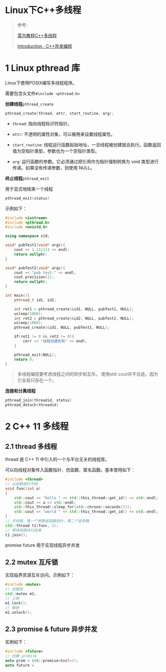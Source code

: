 # Linux下C++多线程

> 参考:
> 
> [菜鸟教程C++多线程](https://www.runoob.com/cplusplus/cpp-multithreading.html)
> 
> [Introduction · C++并发编程](http://shouce.jb51.net/cpp_concurrency_in_action/)

# 1 Linux pthread 库

Linux下使用POSIX编写多线程程序。

需要包含头文件`#include <pthread.h>`

**创建线程**`pthread_create`

```cpp
pthread_create(thread, attr, start_routine, arg);
```

* `thread`: 指向线程标识符指针。

* `attr`: 不透明的属性对象，可以被用来设置线程属性。

* `start_routine`: 线程运行函数起始地址，一旦线程被创建就会执行。函数返回值为空指针类型，参数也为一个空指针类型。

* `arg`: 运行函数的参数。它必须通过把引用作为指针强制转换为 void 类型进行传递。如果没有传递参数，则使用 NULL。

**终止线程**`pthread_exit`

用于显式地结束一个线程

```cpp
pthread_exit(status)
```

示例如下：

```cpp
#include <iostream>
#include <pthread.h>
#include <unistd.h>

using namespace std;

void* pubTest1(void* args){
    cout << 1.111111 << endl;
    return nullptr;
}

void* pubTest2(void* args){
    cout << "pub test." << endl;
    cout.precision(2);
    return nullptr;
}

int main(){
    pthread_t id1, id2;

    int ret1 = pthread_create(&id1, NULL, pubTest1, NULL);
    usleep(1000);
    int ret2 = pthread_create(&id2, NULL, pubTest2, NULL);
    usleep(1000);
    pthread_create(&id1, NULL, pubTest1, NULL);

    if(ret1 != 0 && ret2 != 0){
        cerr << "线程创建失败" << endl;
    }

    pthread_exit(NULL);
    return 0;
}
```

> 多线程编程要考虑线程之间的同步和互斥。
> 使用std::cout并不合适，因为它全局只存在一个。

**连接和分离线程**

```cpp
pthread_join(threadid, status) 
pthread_detach(threadid) 
```

# 2 C++ 11 多线程

## 2.1 thread 多线程

thread 是 C++ 11 中引入的一个与平台无关的线程库。

可以向线程对象传入函数指针、仿函数、匿名函数。基本使用如下：

```cpp
#include <thread>
// 以函数指针为例
void func(int a)
{
    std::cout << "hello " << std::this_thread::get_id() << std::endl;
    std::cout << a << std::endl;
    std::this_thread::sleep_for(std::chrono::seconds(1));
    std::cout << "world " << std::this_thread::get_id() << std::endl;
}
// 开线程，第一个参数是函数指针，第二个是参数
std::thread t1(func, 1);
// 等待线程执行结束
t1.join();
```

promise future 用于实现线程异步并发

## 2.2 mutex 互斥锁

实现临界资源互斥访问。示例如下：

```cpp
#include <mutex>
// 创建锁
std::mutex m1;
// 上锁
m1.lock();
// 解锁
m1.unlock();
```

## 2.3 promise & future 异步并发

实例如下：

```cpp
#include <future>
// 创建 promise
auto prom = std::promise<bool>();
auto future = 
```